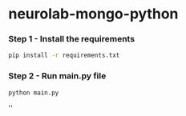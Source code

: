 # neurolab-mongo-python

### Step 1 - Install the requirements

```bash
pip install -r requirements.txt
```

### Step 2 - Run main.py file

```bash
python main.py
```

''
